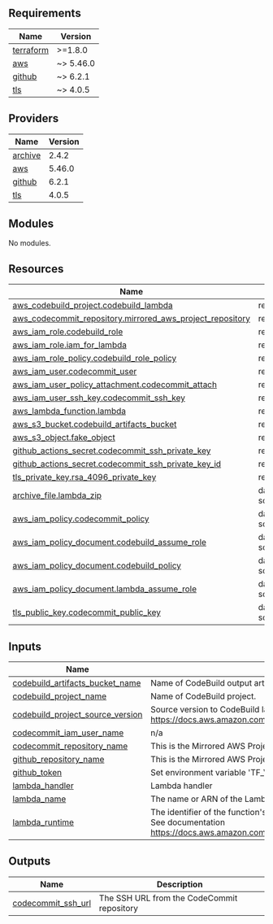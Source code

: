 ## Requirements

| Name | Version |
|------|---------|
| <a name="requirement_terraform"></a> [terraform](#requirement\_terraform) | >=1.8.0 |
| <a name="requirement_aws"></a> [aws](#requirement\_aws) | ~> 5.46.0 |
| <a name="requirement_github"></a> [github](#requirement\_github) | ~> 6.2.1 |
| <a name="requirement_tls"></a> [tls](#requirement\_tls) | ~> 4.0.5 |

## Providers

| Name | Version |
|------|---------|
| <a name="provider_archive"></a> [archive](#provider\_archive) | 2.4.2 |
| <a name="provider_aws"></a> [aws](#provider\_aws) | 5.46.0 |
| <a name="provider_github"></a> [github](#provider\_github) | 6.2.1 |
| <a name="provider_tls"></a> [tls](#provider\_tls) | 4.0.5 |

## Modules

No modules.

## Resources

| Name | Type |
|------|------|
| [aws_codebuild_project.codebuild_lambda](https://registry.terraform.io/providers/hashicorp/aws/latest/docs/resources/codebuild_project) | resource |
| [aws_codecommit_repository.mirrored_aws_project_repository](https://registry.terraform.io/providers/hashicorp/aws/latest/docs/resources/codecommit_repository) | resource |
| [aws_iam_role.codebuild_role](https://registry.terraform.io/providers/hashicorp/aws/latest/docs/resources/iam_role) | resource |
| [aws_iam_role.iam_for_lambda](https://registry.terraform.io/providers/hashicorp/aws/latest/docs/resources/iam_role) | resource |
| [aws_iam_role_policy.codebuild_role_policy](https://registry.terraform.io/providers/hashicorp/aws/latest/docs/resources/iam_role_policy) | resource |
| [aws_iam_user.codecommit_user](https://registry.terraform.io/providers/hashicorp/aws/latest/docs/resources/iam_user) | resource |
| [aws_iam_user_policy_attachment.codecommit_attach](https://registry.terraform.io/providers/hashicorp/aws/latest/docs/resources/iam_user_policy_attachment) | resource |
| [aws_iam_user_ssh_key.codecommit_ssh_key](https://registry.terraform.io/providers/hashicorp/aws/latest/docs/resources/iam_user_ssh_key) | resource |
| [aws_lambda_function.lambda](https://registry.terraform.io/providers/hashicorp/aws/latest/docs/resources/lambda_function) | resource |
| [aws_s3_bucket.codebuild_artifacts_bucket](https://registry.terraform.io/providers/hashicorp/aws/latest/docs/resources/s3_bucket) | resource |
| [aws_s3_object.fake_object](https://registry.terraform.io/providers/hashicorp/aws/latest/docs/resources/s3_object) | resource |
| [github_actions_secret.codecommit_ssh_private_key](https://registry.terraform.io/providers/integrations/github/latest/docs/resources/actions_secret) | resource |
| [github_actions_secret.codecommit_ssh_private_key_id](https://registry.terraform.io/providers/integrations/github/latest/docs/resources/actions_secret) | resource |
| [tls_private_key.rsa_4096_private_key](https://registry.terraform.io/providers/hashicorp/tls/latest/docs/resources/private_key) | resource |
| [archive_file.lambda_zip](https://registry.terraform.io/providers/hashicorp/archive/latest/docs/data-sources/file) | data source |
| [aws_iam_policy.codecommit_policy](https://registry.terraform.io/providers/hashicorp/aws/latest/docs/data-sources/iam_policy) | data source |
| [aws_iam_policy_document.codebuild_assume_role](https://registry.terraform.io/providers/hashicorp/aws/latest/docs/data-sources/iam_policy_document) | data source |
| [aws_iam_policy_document.codebuild_policy](https://registry.terraform.io/providers/hashicorp/aws/latest/docs/data-sources/iam_policy_document) | data source |
| [aws_iam_policy_document.lambda_assume_role](https://registry.terraform.io/providers/hashicorp/aws/latest/docs/data-sources/iam_policy_document) | data source |
| [tls_public_key.codecommit_public_key](https://registry.terraform.io/providers/hashicorp/tls/latest/docs/data-sources/public_key) | data source |

## Inputs

| Name | Description | Type | Default | Required |
|------|-------------|------|---------|:--------:|
| <a name="input_codebuild_artifacts_bucket_name"></a> [codebuild\_artifacts\_bucket\_name](#input\_codebuild\_artifacts\_bucket\_name) | Name of CodeBuild output artifacts | `string` | `"lambda-helloworld-7700facc1085"` | no |
| <a name="input_codebuild_project_name"></a> [codebuild\_project\_name](#input\_codebuild\_project\_name) | Name of CodeBuild project. | `string` | `"codebuild_lambda_function"` | no |
| <a name="input_codebuild_project_source_version"></a> [codebuild\_project\_source\_version](#input\_codebuild\_project\_source\_version) | Source version to CodeBuild lambda. See documentation https://docs.aws.amazon.com/codebuild/latest/userguide/sample-source-version.html | `string` | `"refs/heads/feature/lambda-helloworld"` | no |
| <a name="input_codecommit_iam_user_name"></a> [codecommit\_iam\_user\_name](#input\_codecommit\_iam\_user\_name) | n/a | `string` | `"codecommit-user"` | no |
| <a name="input_codecommit_repository_name"></a> [codecommit\_repository\_name](#input\_codecommit\_repository\_name) | This is the Mirrored AWS Project Repository | `string` | `"mirrored-aws-project"` | no |
| <a name="input_github_repository_name"></a> [github\_repository\_name](#input\_github\_repository\_name) | This is the Mirrored AWS Project Repository | `string` | `"mirrored-aws-project"` | no |
| <a name="input_github_token"></a> [github\_token](#input\_github\_token) | Set environment variable 'TF\_VAR\_github\_token' with GitHub token. | `string` | n/a | yes |
| <a name="input_lambda_handler"></a> [lambda\_handler](#input\_lambda\_handler) | Lambda handler | `string` | `"lambda_function.lambda_handler"` | no |
| <a name="input_lambda_name"></a> [lambda\_name](#input\_lambda\_name) | The name or ARN of the Lambda function. | `string` | `"lambdaHelloWorld"` | no |
| <a name="input_lambda_runtime"></a> [lambda\_runtime](#input\_lambda\_runtime) | The identifier of the function's runtime. Runtime is required if the deployment package is a .zip file archive. See documentation https://docs.aws.amazon.com/lambda/latest/api/API_CreateFunction.html#API_CreateFunction_RequestSyntax | `string` | `"python3.12"` | no |

## Outputs

| Name | Description |
|------|-------------|
| <a name="output_codecommit_ssh_url"></a> [codecommit\_ssh\_url](#output\_codecommit\_ssh\_url) | The SSH URL from the CodeCommit repository |
